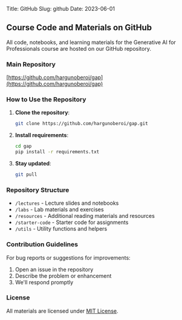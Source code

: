 Title: GitHub
Slug: github
Date: 2023-06-01

## Course Code and Materials on GitHub

All code, notebooks, and learning materials for the Generative AI for Professionals course are hosted on our GitHub repository.

### Main Repository

[https://github.com/hargunoberoi/gap](https://github.com/hargunoberoi/gap)

### How to Use the Repository

1. **Clone the repository**:

   ```bash
   git clone https://github.com/hargunoberoi/gap.git
   ```

2. **Install requirements**:

   ```bash
   cd gap
   pip install -r requirements.txt
   ```

3. **Stay updated**:
   ```bash
   git pull
   ```

### Repository Structure

- `/lectures` - Lecture slides and notebooks
- `/labs` - Lab materials and exercises
- `/resources` - Additional reading materials and resources
- `/starter-code` - Starter code for assignments
- `/utils` - Utility functions and helpers

### Contribution Guidelines

For bug reports or suggestions for improvements:

1. Open an issue in the repository
2. Describe the problem or enhancement
3. We'll respond promptly

### License

All materials are licensed under [MIT License](https://opensource.org/licenses/MIT).
